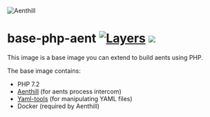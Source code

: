 ![Aenthill](https://avatars0.githubusercontent.com/u/36076306?s=200&u=77022eb3c9b55b54079c1d41a52f605f42ccaff0&v=4 "Aenthill")

# base-php-aent [![Layers](https://images.microbadger.com/badges/image/theaentmachine/base-php-aent:0.0.24.svg)](https://microbadger.com/images/theaentmachine/base-php-aent:0.0.24 "Version") [![](https://images.microbadger.com/badges/version/theaentmachine/base-php-aent:0.0.24.svg)](https://microbadger.com/images/theaentmachine/base-php-aent:0.0.24 "Version")

This image is a base image you can extend to build aents using PHP.

The base image contains:

- PHP 7.2
- [Aenthill](https://aenthill.github.io/) (for aents process intercom)
- [Yaml-tools](https://github.com/thecodingmachine/yaml-tools) (for manipulating YAML files)
- Docker (required by Aenthill)
